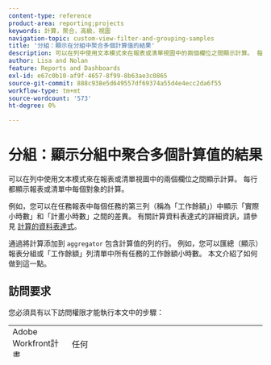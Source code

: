 ```yaml
---
content-type: reference
product-area: reporting;projects
keywords: 計算，聚合，高級，視圖
navigation-topic: custom-view-filter-and-grouping-samples
title: '分組：顯示在分組中聚合多個計算值的結果'
description: 可以在列中使用文本模式來在報表或清單視圖中的兩個欄位之間顯示計算。 每行都顯示報表或清單中每個對象的計算。
author: Lisa and Nolan
feature: Reports and Dashboards
exl-id: e67c0b10-af9f-4657-8f99-8b63ae3c0865
source-git-commit: 888c938e5d649557df69374a55d4e4ecc2da6f55
workflow-type: tm+mt
source-wordcount: '573'
ht-degree: 0%

---
```


# 分組：顯示分組中聚合多個計算值的結果

可以在列中使用文本模式來在報表或清單視圖中的兩個欄位之間顯示計算。 每行都顯示報表或清單中每個對象的計算。

例如，您可以在任務報表中每個任務的第三列（稱為「工作餘額」）中顯示「實際小時數」和「計畫小時數」之間的差異。 有關計算資料表達式的詳細資訊，請參見 [計算的資料表達式](../../../reports-and-dashboards/reports/calc-cstm-data-reports/calculated-data-expressions.md)。

通過將計算添加到 `aggregator` 包含計算值的列的行。 例如，您可以匯總（顯示）報表分組或「工作餘額」列清單中所有任務的工作餘額小時數。 本文介紹了如何做到這一點。

## 訪問要求

您必須具有以下訪問權限才能執行本文中的步驟：

<table style="table-layout:auto"> 
 <col> 
 <col> 
 <tbody> 
  <tr> 
   <td role="rowheader">Adobe Workfront計畫</td> 
   <td> <p>任何</p> </td> 
  </tr> 
  <tr> 
   <td role="rowheader">Adobe Workfront許可證*</td> 
   <td> <p>計劃 </p> </td> 
  </tr> 
  <tr> 
   <td role="rowheader">訪問級別配置*</td> 
   <td> <p>編輯對報表、儀表板、日曆的訪問</p> <p>編輯對篩選器、視圖、分組的訪問</p> <p>注：如果您仍然沒有訪問權限，請詢問您的Workfront管理員是否在您的訪問級別設定了其他限制。 有關Workfront管理員如何修改您的訪問級別的資訊，請參見 <a href="../../../administration-and-setup/add-users/configure-and-grant-access/create-modify-access-levels.md" class="MCXref xref">建立或修改自定義訪問級別</a>。</p> </td> 
  </tr> 
  <tr> 
   <td role="rowheader">對象權限</td> 
   <td> <p>管理對報表的權限</p> <p>有關請求附加訪問的資訊，請參見 <a href="../../../workfront-basics/grant-and-request-access-to-objects/request-access.md" class="MCXref xref">請求訪問對象 </a>。</p> </td> 
  </tr> 
 </tbody> 
</table>

&#42;要瞭解您擁有的計畫、許可證類型或訪問權限，請與您的Workfront管理員聯繫。

## 顯示分組中聚合多個計算值的結果

1. 轉到任務報告，按一下 **報告操作** > **編輯**。
1. 在 **分組** 按鈕 **添加分組**，然後開始鍵入 **項目名稱** 的 **將報告分組** > **第一個** 的子菜單。

1. 在 **列（視圖）** 按鈕 **添加列**，然後開始鍵入 **計畫小時數** 的 **在此列中顯示** 的子菜單。

   >[!TIP]
   >
   >在文本模式下編輯資訊之前，請始終使用「標準」介面添加盡可能多的資訊。 添加最接近或包含您嘗試進行的計算的最大資訊量的欄位。

1. 在 **按以下方式匯總此列** 欄位，選擇 **和**，然後按一下 **完成**。
1. 按一下 **切換到文本模式** 的子菜單。
1. 懸停在文本模式區域上，然後按一下 **按一下可編輯文本**。
1. 替換 `valuefield ` 和 `aggregator.valuefield` 在以下文本模式示例中加亮線條的線條：

   ```
   valueformat=compound
   aggregator.displayformat=minutesAsHoursString
   aggregator.valueexpression=ROUND(({workRequired}-{actualWorkRequired}),2)
   aggregator.function=SUM
   aggregator.valueformat=val
   aggregator.namekey=workrequired
   linkedname=direct
   textmode=true
   valuefield=workRequired
   namekey=workrequired
   valueexpression=CONCAT(ROUND(({workRequired}-{actualWorkRequired})/60,2)," Hours") 
   viewalias=workrequired 
   displayname=Work Balance
   ```

   >[!TIP]
   >
   >為了在分組中獲取匯總值以顯示「計畫小時數」和「實際小時數」欄位之間的匯總差，請將同一公式輸入到 `aggregator.valuefield` 。 的 `aggregator.displayformat` 用於「計畫小時數」列將分鐘數轉換為小時數。 由於「計畫小時數」欄位用作佔位符，因此無需調整此行。
   >
   >
   >的 `minutesAsHoursString` 定義 `aggregator.displayformat` 行表示無需按在 `valueexpression` 的下界。 在 `aggregator.valuefield=workRequired` 變為： `aggregator.valueexpression=ROUND(({workRequired}-{actualWorkRequired}),2`。

1. 按一下 **保存+關閉**。
